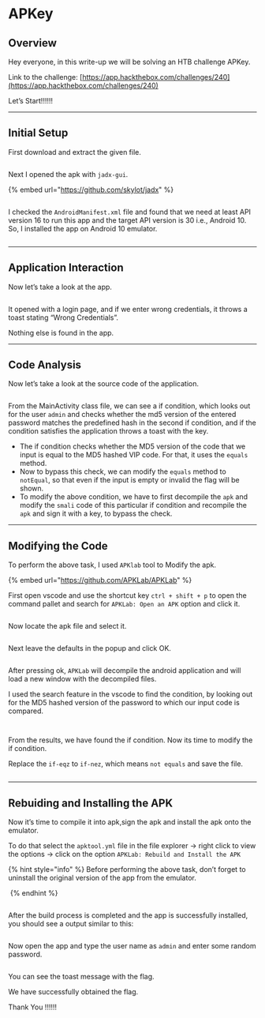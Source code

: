 # APKey

## Overview

Hey everyone, in this write-up we will be solving an HTB challenge APKey.

Link to the challenge: [https://app.hackthebox.com/challenges/240](https://app.hackthebox.com/challenges/240)

Let’s Start!!!!!!

***

## Initial Setup

First download and extract the given file.

<figure><img src="../.gitbook/assets/Untitled (1).png" alt=""><figcaption></figcaption></figure>

Next I opened the apk with `jadx-gui`.

{% embed url="https://github.com/skylot/jadx" %}

<figure><img src="../.gitbook/assets/Untitled 1 (1).png" alt=""><figcaption></figcaption></figure>

I checked the `AndroidManifest.xml` file and found that we need at least API version 16 to run this app and the target API version is 30 i.e., Android 10. So, I installed the app on Android 10 emulator.

<figure><img src="../.gitbook/assets/Untitled 2 (1).png" alt=""><figcaption></figcaption></figure>

***

## Application Interaction

Now let’s take a look at the app.

<figure><img src="../.gitbook/assets/Untitled 3 (1).png" alt=""><figcaption></figcaption></figure>

It opened with a login page, and if we enter wrong credentials, it throws a toast stating “Wrong Credentials”.

Nothing else is found in the app.

***

## Code Analysis

Now let’s take a look at the source code of the application.

<figure><img src="../.gitbook/assets/Untitled 4 (1).png" alt=""><figcaption></figcaption></figure>

From the MainActivity class file, we can see a if condition, which looks out for the user `admin` and checks whether the md5 version of the entered password matches the predefined hash in the second if condition, and if the condition satisfies the application throws a toast with the key.

* The if condition checks whether the MD5 version of the code that we input is equal to the MD5 hashed VIP code. For that, it uses the `equals` method.
* Now to bypass this check, we can modify the `equals` method to `notEqual`, so that even if the input is empty or invalid the flag will be shown.
* To modify the above condition, we have to first decompile the `apk` and modify the `smali` code of this particular if condition and recompile the `apk` and sign it with a key, to bypass the check.

***

## Modifying the Code

To perform the above task, I used `APKlab` tool to Modify the apk.

{% embed url="https://github.com/APKLab/APKLab" %}

First open vscode and use the shortcut key `ctrl + shift + p` to open the command pallet and search for `APKLab: Open an APK` option and click it.

<figure><img src="../.gitbook/assets/Untitled 5 (1).png" alt=""><figcaption></figcaption></figure>

Now locate the apk file and select it.

<figure><img src="../.gitbook/assets/Untitled 6 (1).png" alt=""><figcaption></figcaption></figure>

Next leave the defaults in the popup and click OK.

<figure><img src="../.gitbook/assets/Untitled 7 (1).png" alt=""><figcaption></figcaption></figure>

After pressing ok, `APKLab` will decompile the android application and will load a new window with the decompiled files.

I used the search feature in the vscode to find the condition, by looking out for the MD5 hashed version of the password to which our input code is compared.

<figure><img src="../.gitbook/assets/Untitled 8 (1).png" alt=""><figcaption></figcaption></figure>

<figure><img src="../.gitbook/assets/Untitled 9.png" alt=""><figcaption></figcaption></figure>

From the results, we have found the if condition. Now its time to modify the if condition.

Replace the `if-eqz` to `if-nez`, which means `not equals` and save the file.

<figure><img src="../.gitbook/assets/Untitled 10.png" alt=""><figcaption></figcaption></figure>

***

## Rebuiding and Installing the APK

Now it’s time to compile it into apk,sign the apk and install the apk onto the emulator.

To do that select the `apktool.yml` file in the file explorer → right click to view the options → click on the option `APKLab: Rebuild and Install the APK`

{% hint style="info" %}
Before performing the above task, don’t forget to uninstall the original version of the app from the emulator.

<img src="../.gitbook/assets/Untitled 11.png" alt="" data-size="original">
{% endhint %}

<figure><img src="../.gitbook/assets/Untitled 12.png" alt=""><figcaption></figcaption></figure>

After the build process is completed and the app is successfully installed, you should see a output similar to this:

<figure><img src="../.gitbook/assets/Untitled 13.png" alt=""><figcaption></figcaption></figure>

Now open the app and type the user name as `admin` and enter some random password.

<figure><img src="../.gitbook/assets/Untitled 14.png" alt=""><figcaption></figcaption></figure>

You can see the toast message with the flag.

We have successfully obtained the flag.

Thank You !!!!!!
